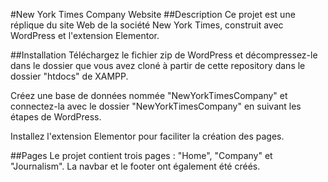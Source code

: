 #New York Times Company Website
##Description
Ce projet est une réplique du site Web de la société New York Times, construit avec WordPress et l'extension Elementor.

##Installation
Téléchargez le fichier zip de WordPress et décompressez-le dans le dossier que vous avez cloné à partir de cette repository dans le dossier "htdocs" de XAMPP.

Créez une base de données nommée "NewYorkTimesCompany" et connectez-la avec le dossier "NewYorkTimesCompany" en suivant les étapes de WordPress.

Installez l'extension Elementor pour faciliter la création des pages.

##Pages
Le projet contient trois pages : "Home", "Company" et "Journalism". La navbar et le footer ont également été créés.
